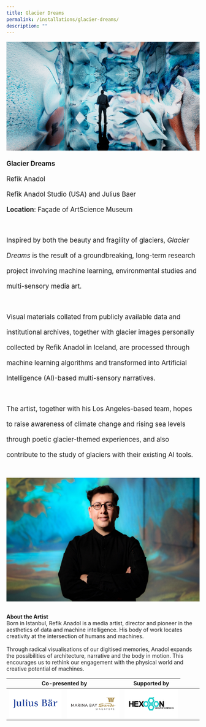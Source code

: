 ```yaml
---
title: Glacier Dreams
permalink: /installations/glacier-dreams/
description: ""
---
```

<p style="font-size:17px; line-height:40px"> 
<img src="/images/Installations/glacier%20dreams.jpg">
	<b>Glacier Dreams</b><br> 
Refik Anadol<br> 
Refik Anadol Studio (USA) and Julius Baer<br>
<b>Location</b>: Façade of ArtScience Museum <br><br>
Inspired by both the beauty and fragility of glaciers, <i>Glacier Dreams</i> is the result of a groundbreaking, long-term research project involving machine learning, environmental studies and multi-sensory media art.
<br><br>
Visual materials collated from publicly available data and institutional archives, together with glacier images personally collected by Refik Anadol in Iceland, are processed through machine learning algorithms and transformed into Artificial Intelligence (AI)-based multi-sensory narratives.
<br><br>
The artist, together with his Los Angeles-based team, hopes to raise awareness of climate change and rising sea levels through poetic glacier-themed experiences, and also contribute to the study of glaciers with their existing AI tools.
<br><br>

<img src="/images/Installations/refik%20anadol_credit%20efsun%20erkilic.jpg">
	
<b>About the Artist</b>
<br>
Born in Istanbul, Refik Anadol is a media artist, director and pioneer in the aesthetics of data and machine intelligence. His body of work locates creativity at the intersection of humans and machines.
<br><br>
Through radical visualisations of our digitised memories, Anadol expands the possibilities of architecture, narrative and the body in motion. This encourages us to rethink our engagement with the physical world and creative potential of machines.</p>

<p style="font-size: 17px; line-height: 20px"></p><table style="width:100%">
	<thead><tr><th colspan="2">Co-presented by</th><th colspan="1">Supported by</th></tr></thead><tbody><tr><td style="width:30%"><a href="https://www.juliusbaer.com" target="_blank"><img src="/images/About/Sponsor%20Acknowledgement/julius%20bar_resized%20web%20version.png" align="left"></a></td><td style="width:30%"><a href="https://www.marinabaysands.com/" target="_blank"><img src="/images/About/Sponsor%20Acknowledgement/mbs_resized%20web%20version.png" align="left"></a></td><td style="width:30%"><a href="https://www.hexogonsol.com/" target="_blank"><img src="/images/About/Sponsor%20Acknowledgement/hexogon%20group_version.png" align="left"></a></td>
<td style="width:10%"></td></tr></tbody>
</table>
&nbsp;&nbsp;&nbsp; 
&nbsp;&nbsp;&nbsp;&nbsp;&nbsp;&nbsp;&nbsp; 
&nbsp;&nbsp;&nbsp;&nbsp;&nbsp;&nbsp;&nbsp;&nbsp;&nbsp;&nbsp;&nbsp; 
&nbsp;&nbsp;&nbsp;&nbsp;&nbsp;&nbsp;&nbsp;&nbsp;&nbsp;&nbsp;&nbsp; 
&nbsp;&nbsp;&nbsp;&nbsp;&nbsp;&nbsp;&nbsp;&nbsp;&nbsp;&nbsp;&nbsp; 
&nbsp;&nbsp;&nbsp;&nbsp;&nbsp;&nbsp;&nbsp; 
&nbsp;&nbsp;&nbsp;